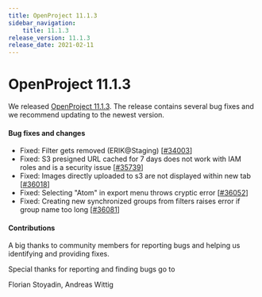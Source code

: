 ```yaml
---
title: OpenProject 11.1.3
sidebar_navigation:
    title: 11.1.3
release_version: 11.1.3
release_date: 2021-02-11
---
```


# OpenProject 11.1.3

We released [OpenProject 11.1.3](https://community.openproject.com/versions/1469).
The release contains several bug fixes and we recommend updating to the newest version.

<!--more-->
#### Bug fixes and changes

- Fixed: Filter gets removed (ERIK@Staging) \[[#34003](https://community.openproject.com/wp/34003)\]
- Fixed: S3 presigned URL cached for 7 days does not work with IAM roles and is a security issue \[[#35739](https://community.openproject.com/wp/35739)\]
- Fixed: Images directly uploaded to s3 are not displayed within new tab \[[#36018](https://community.openproject.com/wp/36018)\]
- Fixed: Selecting "Atom" in export menu throws cryptic error \[[#36052](https://community.openproject.com/wp/36052)\]
- Fixed: Creating new synchronized groups from filters raises error if group name too long \[[#36081](https://community.openproject.com/wp/36081)\]

#### Contributions
A big thanks to community members for reporting bugs and helping us identifying and providing fixes.

Special thanks for reporting and finding bugs go to

Florian Stoyadin, Andreas Wittig
